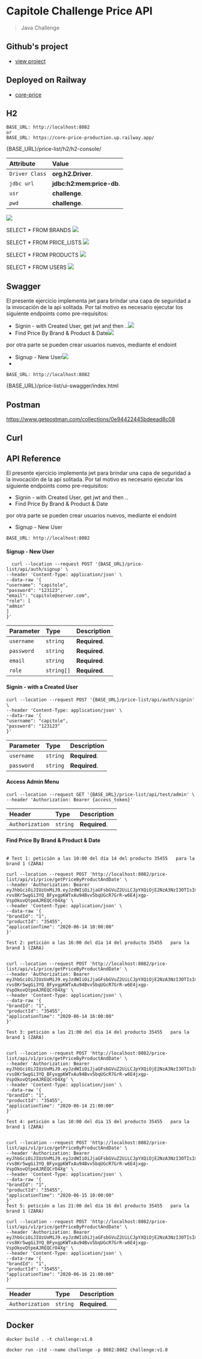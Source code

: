 # Capitole Challenge Price API

>Java Challenge


## Github's project

- [view project](https://github.com/users/raul-varela/projects/1)

## Deployed on Railway

- [core-price](https://core-price-production-04f2.up.railway.app/price-list/swagger-ui/index.html)

## H2
```
BASE_URL: http://localhost:8082
or
BASE_URL: https://core-price-production.up.railway.app/
```

{BASE_URL}/price-list/h2/h2-console/

| Attribute         | Value         |
|:-----------|:--------------|
| `Driver Class`   | **org.h2.Driver**. |
| `jdbc url`  | **jdbc:h2:mem:price-db**. |
| `usr`      | **challenge**. |
| `pwd`      | **challenge**. |


![](docs/pics/h2-console.png)

SELECT * FROM BRANDS
![](docs/pics/select-all-brands.png)

SELECT * FROM PRICE_LISTS
![](docs/pics/select-all-pricelist.png)

SELECT * FROM PRODUCTS
![](docs/pics/select-all-products.png)

SELECT * FROM USERS
![](docs/pics/select-all-users.png)

## Swagger

El presente ejercicio implementa jwt para brindar una capa de seguridad a la invocación de la api solitada.
Por tal motivo es necesario ejecutar los siguiente endpoints como pre-requisitos:

* Signin - with Created User, get jwt and then ..![](docs/pics/login.png)
* Find Price By Brand & Product & Date![](docs/pics/findPrice-ByProductBrandDate.png)

por otra parte se pueden crear usuarios nuevos, mediante el endoint
* Signup -  New User![](docs/pics/create-user.png)
*
```
BASE_URL: http://localhost:8082
```

{BASE_URL}/price-list/ui-swagger/index.html

## Postman

https://www.getpostman.com/collections/0e94422445bdeead8c08

## Curl

## API Reference

El presente ejercicio implementa jwt para brindar una capa de seguridad a la invocación de la api solitada.
Por tal motivo es necesario ejecutar los siguiente endpoints como pre-requisitos:

* Signin - with Created User, get jwt and then ..
* Find Price By Brand & Product & Date

por otra parte se pueden crear usuarios nuevos, mediante el endoint
* Signup -  New User

```
BASE_URL: http://localhost:8082
```

#### Signup -  New User

```http
  curl --location --request POST '{BASE_URL}/price-list/api/auth/signup' \
--header 'Content-Type: application/json' \
--data-raw '{
"username": "capitole",
"password": "123123",
"email": "capitole@server.com",
"role": [
"admin"
]
}'
```

| Parameter | Type       | Description                |
| :-------- |:-----------| :------------------------- |
| `username` | `string`   | **Required**.  |
| `password` | `string`   | **Required**.  |
| `email` | `string`   | **Required**.  |
| `role` | `string[]` | **Required**.  |



#### Signin - with a Created User

```http
curl --location --request POST '{BASE_URL}/price-list/api/auth/signin' \
--header 'Content-Type: application/json' \
--data-raw '{
"username": "capitole",
"password": "123123"
}'
```

| Parameter | Type       | Description                |
| :-------- |:-----------| :------------------------- |
| `username` | `string`   | **Required**.  |
| `password` | `string`   | **Required**.  |


#### Access Admin Menu

```http
curl --location --request GET '{BASE_URL}/price-list/api/test/admin' \
--header 'Authorization: Bearer {access_token}'
```

| Header     | Type       | Description                |
|:-----------|:-----------| :------------------------- |
| `Authorization` | `string`   | **Required**.  |


#### Find Price By Brand & Product & Date

```http

# Test 1: petición a las 10:00 del día 14 del producto 35455   para la brand 1 (ZARA)

curl --location --request POST 'http://localhost:8082/price-list/api/v1/price/getPriceByProductAndDate' \
--header 'Authorization: Bearer eyJhbGciOiJIUzUxMiJ9.eyJzdWIiOiJjaGFsbGVuZ2UiLCJpYXQiOjE2NzA3NzI3OTIsImV4cCI6MTY3MDg1OTE5Mn0.e9CNMBSkou-rvs8Kr5wgGi3YQ_BFyxgpKWTxAu94Bvv5bqUGcR7GrR-w6E4jxgp-VspOkovQtpeAJREQCrO4Xg' \
--header 'Content-Type: application/json' \
--data-raw '{
"brandId": "1",
"productId": "35455",
"applicationTime": "2020-06-14 10:00:00"
}'

Test 2: petición a las 16:00 del día 14 del producto 35455   para la brand 1 (ZARA)


curl --location --request POST 'http://localhost:8082/price-list/api/v1/price/getPriceByProductAndDate' \
--header 'Authorization: Bearer eyJhbGciOiJIUzUxMiJ9.eyJzdWIiOiJjaGFsbGVuZ2UiLCJpYXQiOjE2NzA3NzI3OTIsImV4cCI6MTY3MDg1OTE5Mn0.e9CNMBSkou-rvs8Kr5wgGi3YQ_BFyxgpKWTxAu94Bvv5bqUGcR7GrR-w6E4jxgp-VspOkovQtpeAJREQCrO4Xg' \
--header 'Content-Type: application/json' \
--data-raw '{
"brandId": "1",
"productId": "35455",
"applicationTime": "2020-06-14 16:00:00"
}'

Test 3: petición a las 21:00 del día 14 del producto 35455   para la brand 1 (ZARA)


curl --location --request POST 'http://localhost:8082/price-list/api/v1/price/getPriceByProductAndDate' \
--header 'Authorization: Bearer eyJhbGciOiJIUzUxMiJ9.eyJzdWIiOiJjaGFsbGVuZ2UiLCJpYXQiOjE2NzA3NzI3OTIsImV4cCI6MTY3MDg1OTE5Mn0.e9CNMBSkou-rvs8Kr5wgGi3YQ_BFyxgpKWTxAu94Bvv5bqUGcR7GrR-w6E4jxgp-VspOkovQtpeAJREQCrO4Xg' \
--header 'Content-Type: application/json' \
--data-raw '{
"brandId": "1",
"productId": "35455",
"applicationTime": "2020-06-14 21:00:00"
}'

Test 4: petición a las 10:00 del día 15 del producto 35455   para la brand 1 (ZARA)


curl --location --request POST 'http://localhost:8082/price-list/api/v1/price/getPriceByProductAndDate' \
--header 'Authorization: Bearer eyJhbGciOiJIUzUxMiJ9.eyJzdWIiOiJjaGFsbGVuZ2UiLCJpYXQiOjE2NzA3NzI3OTIsImV4cCI6MTY3MDg1OTE5Mn0.e9CNMBSkou-rvs8Kr5wgGi3YQ_BFyxgpKWTxAu94Bvv5bqUGcR7GrR-w6E4jxgp-VspOkovQtpeAJREQCrO4Xg' \
--header 'Content-Type: application/json' \
--data-raw '{
"brandId": "1",
"productId": "35455",
"applicationTime": "2020-06-15 10:00:00"
}'
Test 5: petición a las 21:00 del día 16 del producto 35455   para la brand 1 (ZARA)

curl --location --request POST 'http://localhost:8082/price-list/api/v1/price/getPriceByProductAndDate' \
--header 'Authorization: Bearer eyJhbGciOiJIUzUxMiJ9.eyJzdWIiOiJjaGFsbGVuZ2UiLCJpYXQiOjE2NzA3NzI3OTIsImV4cCI6MTY3MDg1OTE5Mn0.e9CNMBSkou-rvs8Kr5wgGi3YQ_BFyxgpKWTxAu94Bvv5bqUGcR7GrR-w6E4jxgp-VspOkovQtpeAJREQCrO4Xg' \
--header 'Content-Type: application/json' \
--data-raw '{
"brandId": "1",
"productId": "35455",
"applicationTime": "2020-06-16 21:00:00"
}'
```
| Header     | Type       | Description                |
|:-----------|:-----------| :------------------------- |
| `Authorization` | `string`   | **Required**.  |


## Docker

```
docker build . -t challenge:v1.0

docker run -itd --name challenge -p 8082:8082 challenge:v1.0
```
